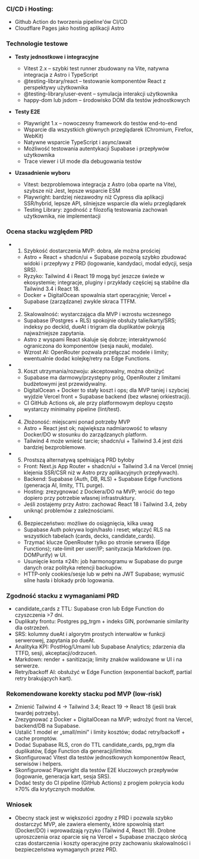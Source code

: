 ### CI/CD i Hosting:
  - Github Action do tworzenia pipeline'ów CI/CD
  - Cloudflare Pages jako hosting aplikacji Astro

### Technologie testowe

- **Testy jednostkowe i integracyjne**
  - Vitest 2.x – szybki test runner zbudowany na Vite, natywna integracja z Astro i TypeScript
  - @testing-library/react – testowanie komponentów React z perspektywy użytkownika
  - @testing-library/user-event – symulacja interakcji użytkownika
  - happy-dom lub jsdom – środowisko DOM dla testów jednostkowych

- **Testy E2E**
  - Playwright 1.x – nowoczesny framework do testów end-to-end
  - Wsparcie dla wszystkich głównych przeglądarek (Chromium, Firefox, WebKit)
  - Natywne wsparcie TypeScript i async/await
  - Możliwość testowania autentykacji Supabase i przepływów użytkownika
  - Trace viewer i UI mode dla debugowania testów

- **Uzasadnienie wyboru**
  - Vitest: bezproblemowa integracja z Astro (oba oparte na Vite), szybsze niż Jest, lepsze wsparcie ESM
  - Playwright: bardziej niezawodny niż Cypress dla aplikacji SSR/hybrid, lepsze API, silniejsze wsparcie dla wielu przeglądarek
  - Testing Library: zgodność z filozofią testowania zachowań użytkownika, nie implementacji

### Ocena stacku względem PRD

- 1) Szybkość dostarczenia MVP: dobra, ale można prościej
  - Astro + React + shadcn/ui + Supabase pozwolą szybko zbudować widoki i przepływy z PRD (logowanie, kandydaci, modal edycji, sesja SRS).
  - Ryzyko: Tailwind 4 i React 19 mogą być jeszcze świeże w ekosystemie; integracje, pluginy i przykłady częściej są stabilne dla Tailwind 3.4 i React 18.
  - Docker + DigitalOcean spowalnia start operacyjnie; Vercel + Supabase (zarządzane) zwykle skraca TTFM.

- 2) Skalowalność: wystarczająca dla MVP i wzrostu wczesnego
  - Supabase (Postgres + RLS) spokojnie obsłuży talie/karty/SRS; indeksy po deckId, dueAt i trigram dla duplikatów pokryją najważniejsze zapytania.
  - Astro z wyspami React skaluje się dobrze; interaktywność ograniczona do komponentów (sesja nauki, modale).
  - Wzrost AI: OpenRouter pozwala przełączać modele i limity; ewentualnie dodać kolejkę/retry na Edge Functions.

- 3) Koszt utrzymania/rozwoju: akceptowalny, można obniżyć
  - Supabase ma darmowy/przystępny próg, OpenRouter z limitami budżetowymi jest przewidywalny.
  - DigitalOcean + Docker to stały koszt i ops; dla MVP taniej i szybciej wyjdzie Vercel front + Supabase backend (bez własnej orkiestracji).
  - CI GitHub Actions ok, ale przy platformowym deployu często wystarczy minimalny pipeline (lint/test).

- 4) Złożoność: miejscami ponad potrzeby MVP
  - Astro + React jest ok; największa nadmiarowość to własny Docker/DO w stosunku do zarządzanych platform.
  - Tailwind 4 może wnieść tarcie; shadcn/ui + Tailwind 3.4 jest dziś bardziej bezproblemowe.

- 5) Prostszą alternatywą spełniającą PRD byłoby
  - Front: Next.js App Router + shadcn/ui + Tailwind 3.4 na Vercel (mniej klejenia SSR/CSR niż w Astro przy aplikacyjnych przepływach).
  - Backend: Supabase (Auth, DB, RLS) + Supabase Edge Functions (generacja AI, limity, TTL purge).
  - Hosting: zrezygnować z Dockera/DO na MVP; wrócić do tego dopiero przy potrzebie własnej infrastruktury.
  - Jeśli zostajemy przy Astro: zachować React 18 i Tailwind 3.4, żeby uniknąć problemów z zależnościami.

- 6) Bezpieczeństwo: możliwe do osiągnięcia, kilka uwag
  - Supabase Auth pokrywa login/hasło i reset; włączyć RLS na wszystkich tabelach (cards, decks, candidate_cards).
  - Trzymać klucze OpenRouter tylko po stronie serwera (Edge Functions); rate‑limit per user/IP; sanityzacja Markdown (np. DOMPurify) w UI.
  - Usunięcie konta ≤24h: job harmonogramu w Supabase do purge danych oraz polityka retencji backupów.
  - HTTP‑only cookies/sesje lub w pełni na JWT Supabase; wymusić silne hasła i blokady prób logowania.

### Zgodność stacku z wymaganiami PRD

- candidate_cards z TTL: Supabase cron lub Edge Function do czyszczenia >7 dni.
- Duplikaty frontu: Postgres pg_trgm + indeks GIN, porównanie similarity dla ostrzeżeń.
- SRS: kolumny dueAt i algorytm prostych interwałów w funkcji serwerowej, zapytania po dueAt.
- Analityka KPI: PostHog/Umami lub Supabase Analytics; zdarzenia dla TTFD, sesji, akceptacji/odrzuceń.
- Markdown: render + sanitizacja; limity znaków walidowane w UI i na serwerze.
- Retry/backoff AI: obsłużyć w Edge Function (exponential backoff, partial retry brakujących kart).

### Rekomendowane korekty stacku pod MVP (low‑risk)

- Zmienić Tailwind 4 → Tailwind 3.4; React 19 → React 18 (jeśli brak twardej potrzeby).
- Zrezygnować z Docker + DigitalOcean na MVP; wdrożyć front na Vercel, backend/DB na Supabase.
- Ustalić 1 model  er „small/mini" i limity kosztów; dodać retry/backoff + cache promptów.
- Dodać Supabase RLS, cron do TTL candidate_cards, pg_trgm dla duplikatów, Edge Function dla generacji/limitów.
- Skonfigurować Vitest dla testów jednostkowych komponentów React, serwisów i helpers.
- Skonfigurować Playwright dla testów E2E kluczowych przepływów (logowanie, generacja kart, sesja SRS).
- Dodać testy do CI pipeline (GitHub Actions) z progiem pokrycia kodu ≥70% dla krytycznych modułów.

### Wniosek

- Obecny stack jest w większości zgodny z PRD i pozwala szybko dostarczyć MVP, ale zawiera elementy, które spowolnią start (Docker/DO) i wprowadzają ryzyko (Tailwind 4, React 19). Drobne uproszczenia oraz oparcie się na Vercel + Supabase znacząco skrócą czas dostarczenia i koszty operacyjne przy zachowaniu skalowalności i bezpieczeństwa wymaganych przez PRD.
